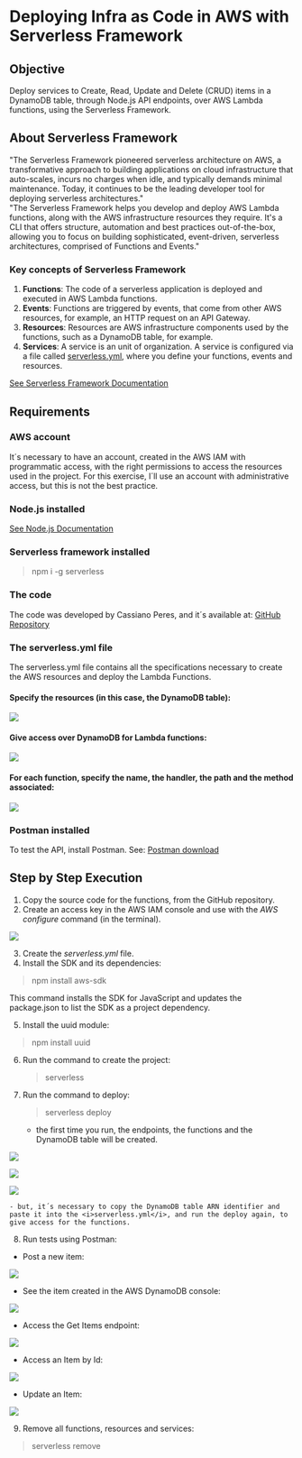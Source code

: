 <h1><b>Deploying Infra as Code in AWS with Serverless Framework</b></h1>
<h2><b>Objective</b></h2>
Deploy services to Create, Read, Update and Delete (CRUD) items in a DynamoDB table, through Node.js API endpoints, over AWS Lambda functions, using the Serverless Framework.
<h2><b>About Serverless Framework</b></h2>
"The Serverless Framework pioneered serverless architecture on AWS, a transformative approach to building applications on cloud infrastructure that auto-scales, incurs no charges when idle, and typically demands minimal maintenance. Today, it continues to be the leading developer tool for deploying serverless architectures." <br>
"The Serverless Framework helps you develop and deploy AWS Lambda functions, along with the AWS infrastructure resources they require. It's a CLI that offers structure, automation and best practices out-of-the-box, allowing you to focus on building sophisticated, event-driven, serverless architectures, comprised of Functions and Events."<br>

<h3><b>Key concepts of Serverless Framework</b></h3>

1. <b>Functions</b>: The code of a serverless application is deployed and executed in AWS Lambda functions.<br>
2. <b>Events</b>: Functions are triggered by events, that come from other AWS resources, for example, an HTTP request on an API Gateway.<br>
3. <b>Resources</b>: Resources are AWS infrastructure components used by the functions, such as a DynamoDB table, for example.<br>
4. <b>Services</b>: A service is an unit of organization. A service is configured via a file called <u>serverless.yml</u>, where you define your functions, events and resources.<br>

<a href="https://www.serverless.com/framework/docs" target="_blank">See Serverless Framework Documentation</a>

<h2><b>Requirements</b></h2>

<h3><b>AWS account</b></h3>

It´s necessary to have an account, created in the AWS IAM with programmatic access, with the right permissions to access the resources used in the project. For this exercise, I´ll use an account with administrative access, but this is not the best practice.

<h3><b>Node.js installed</b></h3>

<a href="https://nodejs.org/en" target="_blank">See Node.js Documentation</a>

<h3><b>Serverless framework installed</b></h3>

> npm i -g serverless

<h3><b>The code</b></h3>

The code was developed by Cassiano Peres, and it´s available at: <a href="https://github.com/cassianobrexbit/dio-live-serverless-2907/tree/master/src" target="_blank">GitHub Repository</a>

<h3><b>The serverless.yml file</b></h3>

The serverless.yml file contains all the specifications necessary to create the AWS resources and deploy the Lambda Functions.

<h4><b>Specify the resources (in this case, the DynamoDB table):</b></h4>

![](images/resources.png)

<h4><b>Give access over DynamoDB for Lambda functions:</b></h4>

![](images/iamacess.png)

<h4><b>For each function, specify the name, the handler, the path and the method associated:</b></h4>

![](images/functions.png)


<h3><b>Postman installed</b></h3>

To test the API, install Postman. See:   <a href="https://www.postman.com/downloads/" target="_blank">Postman download</a>

<h2><b>Step by Step Execution</b></h2>

1. Copy the source code for the functions, from the GitHub repository.
2. Create an access key in the AWS IAM console and use with the <i>AWS configure</i> command (in the terminal).

![](images/accesskey.png)

3. Create the <i>serverless.yml</i> file.
4. Install the SDK and its dependencies:

> npm install aws-sdk

This command installs the SDK for JavaScript and updates the package.json to list the SDK as a project dependency.

5. Install the uuid module:

> npm install uuid

6. Run the command to create the project:

   > serverless

7. Run the command to deploy:
   
   > serverless deploy

    - the first time you run, the endpoints, the functions and the DynamoDB table will be created.

![](images/lambdafunctions.png)<br>

![](images/apigateway.png)<br>

![](images/dynamodbtable.png)<br>

    
    - but, it´s necessary to copy the DynamoDB table ARN identifier and paste it into the <i>serverless.yml</i>, and run the deploy again, to give access for the functions.

8. Run tests using Postman:

- Post a new item:

![](images/postnewitem.png)

- See the item created in the AWS DynamoDB console:

![](images/itemcreated.png)
   
- Access the Get Items endpoint:

![](images/getitems.png)

- Access an Item by Id:

![](images/getidentifieditem.png)

- Update an Item:

![](images/updateitem.png)

9. Remove all functions, resources and services:

> serverless remove


